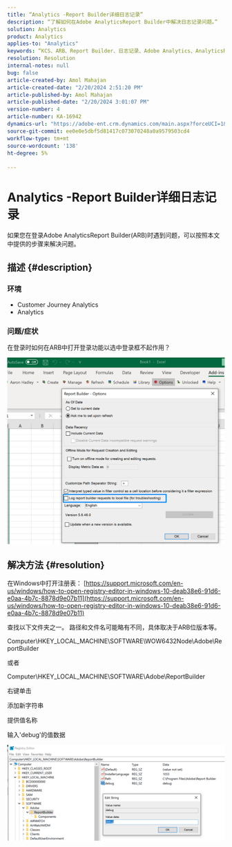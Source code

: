 ```yaml
---
title: “Analytics -Report Builder详细日志记录”
description: “了解如何在Adobe AnalyticsReport Builder中解决日志记录问题。”
solution: Analytics
product: Analytics
applies-to: "Analytics"
keywords: “KCS、ARB、Report Builder、日志记录、Adobe Analytics、AnalyticsReport Builder”
resolution: Resolution
internal-notes: null
bug: false
article-created-by: Amol Mahajan
article-created-date: "2/20/2024 2:51:20 PM"
article-published-by: Amol Mahajan
article-published-date: "2/20/2024 3:01:07 PM"
version-number: 4
article-number: KA-16942
dynamics-url: "https://adobe-ent.crm.dynamics.com/main.aspx?forceUCI=1&pagetype=entityrecord&etn=knowledgearticle&id=8cb36b7f-ffcf-ee11-9079-6045bd0065b6"
source-git-commit: ee0e0e5dbf5d81417c073070248a0a9579503cd4
workflow-type: tm+mt
source-wordcount: '138'
ht-degree: 5%

---
```


# Analytics -Report Builder详细日志记录


如果您在登录Adobe AnalyticsReport Builder(ARB)时遇到问题，可以按照本文中提供的步骤来解决问题。

## 描述 {#description}


### <b>环境</b>

- Customer Journey Analytics
- Analytics




### <b>问题/症状</b>

在登录时如何在ARB中打开登录功能以选中登录框不起作用？



![](assets/___8db36b7f-ffcf-ee11-9079-6045bd0065b6___.png)


## 解决方法 {#resolution}




在Windows中打开注册表： [https://support.microsoft.com/en-us/windows/how-to-open-registry-editor-in-windows-10-deab38e6-91d6-e0aa-4b7c-8878d9e07b11](https://support.microsoft.com/en-us/windows/how-to-open-registry-editor-in-windows-10-deab38e6-91d6-e0aa-4b7c-8878d9e07b11)

查找以下文件夹之一。 路径和文件名可能略有不同，具体取决于ARB位版本等。

Computer\HKEY_LOCAL_MACHINE\SOFTWARE\WOW6432Node\Adobe\ReportBuilder

或者

Computer\HKEY_LOCAL_MACHINE\SOFTWARE\Adobe\ReportBuilder

右键单击

添加新字符串

提供值名称

输入&#39;debug&#39;的值数据

![](assets/066ee289-0b9e-eb11-b1ac-000d3a3684a8.png)
